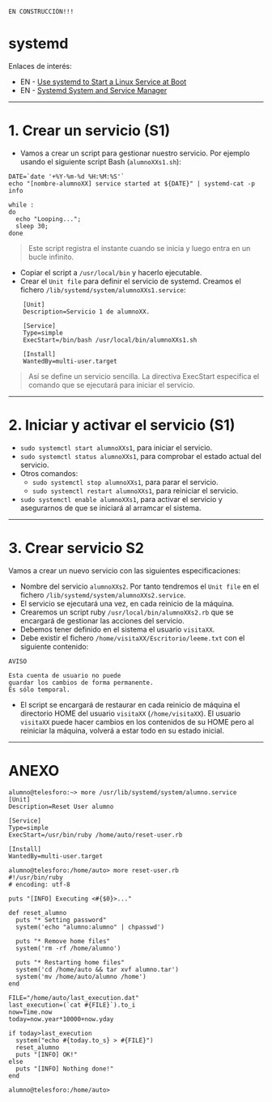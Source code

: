 
```
EN CONSTRUCCIÓN!!!
```

# systemd

Enlaces de interés:
* EN - [Use systemd to Start a Linux Service at Boot](https://www.linode.com/docs/quick-answers/linux/start-service-at-boot/)
* EN - [Systemd System and Service Manager](https://www.freedesktop.org/wiki/Software/systemd/)

---

# 1. Crear un servicio (S1)

* Vamos a crear un script para gestionar nuestro servicio.
Por ejemplo usando el siguiente script Bash (`alumnoXXs1.sh`):
```
DATE=`date '+%Y-%m-%d %H:%M:%S'`
echo "[nombre-alumnoXX] service started at ${DATE}" | systemd-cat -p info

while :
do
  echo "Looping...";
  sleep 30;
done
```
> Este script registra el instante cuando se inicia y luego entra en un bucle infinito.

* Copiar el script a `/usr/local/bin` y hacerlo ejecutable.
* Crear el `Unit file` para definir el servicio de systemd. Creamos el fichero `/lib/systemd/system/alumnoXXs1.service`:
```
    [Unit]
    Description=Servicio 1 de alumnoXX.

    [Service]
    Type=simple
    ExecStart=/bin/bash /usr/local/bin/alumnoXXs1.sh

    [Install]
    WantedBy=multi-user.target
```
> Así se define un servicio sencilla. La directiva ExecStart especifica el comando que se ejecutará para iniciar el servicio.

---

# 2. Iniciar y activar el servicio (S1)

* `sudo systemctl start alumnoXXs1`, para iniciar el servicio.
* `sudo systemctl status alumnoXXs1`, para comprobar el estado actual del servicio.
* Otros comandos:
    * `sudo systemctl stop alumnoXXs1`, para parar el servicio.
    * `sudo systemctl restart alumnoXXs1`, para reiniciar el servicio.
* `sudo systemctl enable alumnoXXs1`, para activar el servicio y asegurarnos de que se iniciará al arramcar el sistema.

---

# 3. Crear servicio S2

Vamos a crear un nuevo servicio con las siguientes especificaciones:
* Nombre del servicio `alumnoXXs2`. Por tanto tendremos el `Unit file` en el fichero `/lib/systemd/system/alumnoXXs2.service`.
* El servicio se ejecutará una vez, en cada reinicio de la máquina.
* Crearemos un script ruby `/usr/local/bin/alumnoXXs2.rb` que se encargará de gestionar las acciones del servicio.
* Debemos tener definido en el sistema el usuario `visitaXX`.
* Debe existir el fichero `/home/visitaXX/Escritorio/leeme.txt` con el siguiente contenido:
```
AVISO

Esta cuenta de usuario no puede
guardar los cambios de forma permanente.
Es sólo temporal.
```
* El script se encargará de restaurar en cada reinicio de máquina el directorio HOME del usuario `visitaXX` (`/home/visitaXX`). El usuario `visitaXX` puede hacer cambios en los contenidos de su HOME pero al reiniciar la máquina, volverá a estar todo en su estado inicial.

---


# ANEXO

```
alumno@telesforo:~> more /usr/lib/systemd/system/alumno.service 
[Unit]
Description=Reset User alumno

[Service]
Type=simple
ExecStart=/usr/bin/ruby /home/auto/reset-user.rb

[Install]
WantedBy=multi-user.target
```

```
alumno@telesforo:/home/auto> more reset-user.rb 
#!/usr/bin/ruby
# encoding: utf-8

puts "[INFO] Executing <#{$0}>..."

def reset_alumno
  puts "* Setting password"
  system('echo "alumno:alumno" | chpasswd')

  puts "* Remove home files"
  system('rm -rf /home/alumno')

  puts "* Restarting home files"
  system('cd /home/auto && tar xvf alumno.tar')
  system('mv /home/auto/alumno /home')
end

FILE="/home/auto/last_execution.dat"
last_execution=(`cat #{FILE}`).to_i
now=Time.now
today=now.year*10000+now.yday

if today>last_execution
  system("echo #{today.to_s} > #{FILE}")
  reset_alumno
  puts "[INFO] OK!"
else
  puts "[INFO] Nothing done!"
end

alumno@telesforo:/home/auto> 

```

